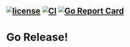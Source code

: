 [![license](https://img.shields.io/github/license/nwillc/gorelease.svg)](https://tldrlegal.com/license/-isc-license)
[![CI](![CI](https://github.com/nwillc/gorelease/workflows/CI/badge.svg))](https://github.com/nwillc/gorelease/actions?query=workflow%3CI)
[![Go Report Card](https://goreportcard.com/badge/github.com/nwillc/gorelease)](https://goreportcard.com/report/github.com/nwillc/gorelease)
------
# Go Release!
